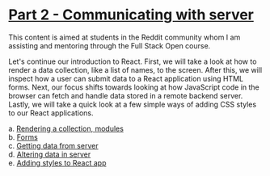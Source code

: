 # [Part 2 - Communicating with server](https://fullstackopen.com/en/part2)

This content is aimed at students in the Reddit community whom I am assisting and mentoring through the Full Stack Open course.

Let's continue our introduction to React. First, we will take a look at how to render a data collection, like a list of names, to the screen. After this, we will inspect how a user can submit data to a React application using HTML forms. Next, our focus shifts towards looking at how JavaScript code in the browser can fetch and handle data stored in a remote backend server. Lastly, we will take a quick look at a few simple ways of adding CSS styles to our React applications.

a. [Rendering a collection, modules](https://fullstackopen.com/en/part2/rendering_a_collection_modules)  
b. [Forms](https://fullstackopen.com/en/part2/forms)  
c. [Getting data from server](https://fullstackopen.com/en/part2/getting_data_from_server)  
d. [Altering data in server](https://fullstackopen.com/en/part2/altering_data_in_server)  
e. [Adding styles to React app](https://fullstackopen.com/en/part2/adding_styles_to_react_app)
